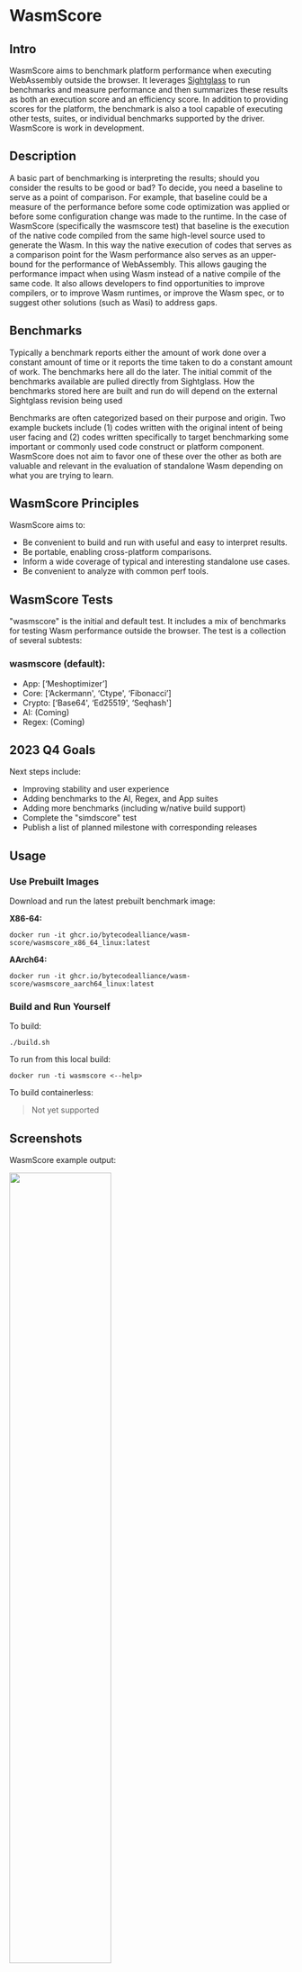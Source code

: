 # WasmScore

## Intro
WasmScore aims to benchmark platform performance when executing WebAssembly outside the browser. It leverages [Sightglass](https://github.com/bytecodealliance/sightglass) to run benchmarks and measure performance and then summarizes these results as both an execution score and an efficiency score. In addition to providing scores for the platform, the benchmark is also a tool capable of executing other tests, suites, or individual benchmarks supported by the driver. WasmScore is work in development.

## Description
A basic part of benchmarking is interpreting the results; should you consider the results to be good or bad? To decide, you need a baseline to serve as a point of comparison. For example, that baseline could be a measure of the performance before some code optimization was applied or before some configuration change was made to the runtime. In the case of WasmScore (specifically the wasmscore test) that baseline is the execution of the native code compiled from the same high-level source used to generate the Wasm. In this way the native execution of codes that serves as a comparison point for the Wasm performance also serves as an upper-bound for the performance of WebAssembly. This allows gauging the performance impact when using Wasm instead of a native compile of the same code. It also allows developers to find opportunities to improve compilers, or to improve Wasm runtimes, or improve the Wasm spec, or to suggest other solutions (such as Wasi) to address gaps.

## Benchmarks
Typically a benchmark reports either the amount of work done over a constant amount of time or it reports the time taken to do a constant amount of work. The benchmarks here all do the later. The initial commit of the benchmarks available are pulled directly from Sightglass. How the benchmarks stored here are built and run do will depend on the external Sightglass revision being used

Benchmarks are often categorized based on their purpose and origin. Two example buckets include (1) codes written with the original intent of being user facing and (2) codes written specifically to target benchmarking some important or commonly used code construct or platform component. WasmScore does not aim to favor one of these over the other as both are valuable and relevant in the evaluation of standalone Wasm depending on what you are trying to learn.

## WasmScore Principles
WasmScore aims to:
- Be convenient to build and run with useful and easy to interpret results.
- Be portable, enabling cross-platform comparisons.
- Inform a wide coverage of typical and interesting standalone use cases.
- Be convenient to analyze with common perf tools.

## WasmScore Tests
"wasmscore" is the initial and default test. It includes a mix of benchmarks for testing Wasm performance outside the browser. The test is a collection of several subtests:

### wasmscore (default):
- App:  [‘Meshoptimizer’]
- Core: [‘Ackermann', ‘Ctype', ‘Fibonacci’]
- Crypto: [‘Base64', ‘Ed25519', ‘Seqhash']
- AI: (Coming)
- Regex: (Coming)

## 2023 Q4 Goals
Next steps include:
- Improving stability and user experience
- Adding benchmarks to the AI, Regex, and App suites
- Adding more benchmarks (including w/native build support)
- Complete the "simdscore" test
- Publish a list of planned milestone with corresponding releases

## Usage

### Use Prebuilt Images

Download and run the latest prebuilt benchmark image:

**X86-64:**
```
docker run -it ghcr.io/bytecodealliance/wasm-score/wasmscore_x86_64_linux:latest
```
**AArch64:**
```
docker run -it ghcr.io/bytecodealliance/wasm-score/wasmscore_aarch64_linux:latest
```

### Build and Run Yourself

To build:
```
./build.sh
```
To run from this local build:
```
docker run -ti wasmscore <--help>
```

To build containerless:
> Not yet supported

## Screenshots

WasmScore example output:

<img src="https://github.com/bytecodealliance/wasm-score/blob/main/docs/assets/Screenshot-WasmScore.png" height="60%" width="60%" >